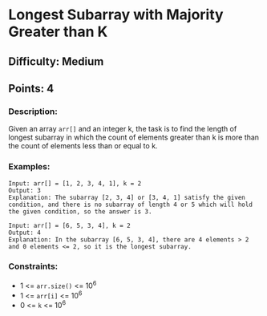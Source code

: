 # Longest Subarray with Majority Greater than K
## Difficulty: Medium
## Points: 4
### Description:
Given an array `arr[]` and an integer k, the task is to find the length of longest subarray in which the count of elements greater than k is more than the count of elements less than or equal to k.

### Examples:
```
Input: arr[] = [1, 2, 3, 4, 1], k = 2
Output: 3
Explanation: The subarray [2, 3, 4] or [3, 4, 1] satisfy the given condition, and there is no subarray of length 4 or 5 which will hold the given condition, so the answer is 3.
```
```
Input: arr[] = [6, 5, 3, 4], k = 2
Output: 4
Explanation: In the subarray [6, 5, 3, 4], there are 4 elements > 2 and 0 elements <= 2, so it is the longest subarray.
```

### Constraints:
- 1 <= `arr.size()` <= 10<sup>6</sup>
- 1 <= `arr[i]` <= 10<sup>6</sup>
- 0 <= `k` <= 10<sup>6</sup>